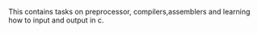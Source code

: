 This contains tasks on preprocessor, compilers,assemblers and learning how to input and output in c.
